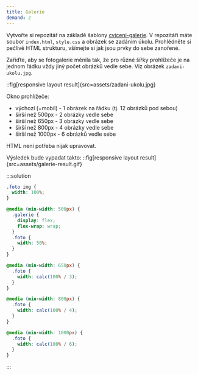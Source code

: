 ```yaml
---
title: Galerie
demand: 2
---
```


Vytvořte si repozitář na základě šablony [cviceni-galerie](https://github.com/Czechitas-podklady-WEB/cviceni-galerie). V repozitáři máte soubor `index.html`, `style.css` a obrázek se zadáním úkolu. Prohlédněte si pečlivě HTML strukturu, všímejte si jak jsou prvky do sebe zanořené.

Zařiďte, aby se fotogalerie měnila tak, že pro různé šířky prohlížeče je na jednom řádku vždy jiný počet obrázků vedle sebe.
Viz obrázek `zadani-ukolu.jpg`.

::fig[responsive layout result]{src=assets/zadani-ukolu.jpg}

Okno prohlížeče:

- výchozí (=mobil) - 1 obrázek na řádku (tj. 12 obrázků pod sebou)
- širší než 500px - 2 obrázky vedle sebe
- širší než 650px - 3 obrázky vedle sebe
- širší než 800px - 4 obrázky vedle sebe
- širší než 1000px - 6 obrázků vedle sebe

HTML není potřeba nijak upravovat.

Výsledek bude vypadat takto:
::fig[responsive layout result]{src=assets/galerie-result.gif}

:::solution

```css
.foto img {
  width: 100%;
}

@media (min-width: 500px) {
  .galerie {
    display: flex;
    flex-wrap: wrap;
  }
  .foto {
    width: 50%;
  }
}

@media (min-width: 650px) {
  .foto {
    width: calc(100% / 3);
  }
}

@media (min-width: 800px) {
  .foto {
    width: calc(100% / 4);
  }
}

@media (min-width: 1000px) {
  .foto {
    width: calc(100% / 6);
  }
}
```

:::
